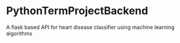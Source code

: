 # PythonTermProjectBackend
A flask based API for heart disease classifier using machine learning algorithms
